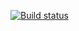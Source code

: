 [![Build status](https://ci.appveyor.com/api/projects/status/du26umwmx3buphkc?svg=true)](https://ci.appveyor.com/project/Anastasiyaa18/patterns-2)
